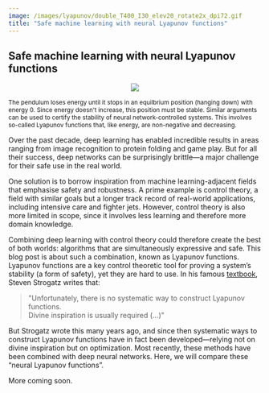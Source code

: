 ```yaml
---
image: /images/lyapunov/double_T400_I30_elev20_rotate2x_dpi72.gif 
title: "Safe machine learning with neural Lyapunov functions"
---
```


## Safe machine learning with neural Lyapunov functions

<p align="center">
<img src="/images/lyapunov/double_T400_I30_elev20_rotate2x_dpi72_up.gif"  style="background:none; border:none; box-shadow:none;">
</p>
<span class="caption" STYLE="font-size:85%"> The pendulum loses energy until it stops in an equilbrium position (hanging down) with energy 0. 
 Since energy doesn't increase, this position must be stable. Similar arguments can be used to certify the stability of neural network-controlled systems. This involves so-called Lyapunov functions that, like energy, are non-negative and decreasing. </span>

Over the past decade, deep learning has enabled incredible results in areas ranging from image recognition to protein folding and game play. But for all their success, deep networks can be surprisingly brittle—a major challenge for their safe use in the real world. 

One solution is to borrow inspiration from machine learning-adjacent fields that emphasise safety and robustness. A prime example is control theory, a field with similar goals but a longer track record of real-world applications, including intensive care and fighter jets. However, control theory is also more limited in scope, since it involves less learning and therefore more domain knowledge. 

Combining deep learning with control theory could therefore create the best of both worlds: algorithms that are simultaneously expressive and safe. This blog post is about such a combination, known as Lyapunov functions. Lyapunov functions are a key control theoretic tool for proving a system’s stability (a form of safety), yet they are hard to use. In his famous [textbook](https://www.stevenstrogatz.com/books/nonlinear-dynamics-and-chaos-with-applications-to-physics-biology-chemistry-and-engineering), Steven Strogatz writes that:

<blockquote> "Unfortunately, there is no systematic way to construct Lyapunov functions. <br> Divine inspiration is usually required (...)" </blockquote>

But Strogatz wrote this many years ago, and since then systematic ways to construct Lyapunov functions have in fact been developed—relying not on divine inspiration but on optimization. Most recently, these methods have been combined with deep neural networks. Here, we will compare these “neural Lyapunov functions”. 

More coming soon. 

